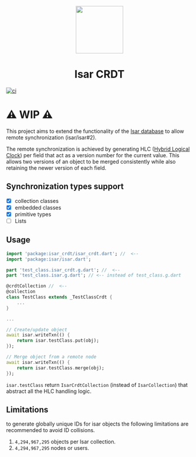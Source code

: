 <p align="center">
  <a href="https://isar.dev">
    <img src="https://raw.githubusercontent.com/isar/isar/main/.github/assets/isar.svg?sanitize=true" height="128">
  </a>
  <h1 align="center">Isar CRDT</h1>
</p>

[![ci](https://github.com/kerero/isar-crdt/actions/workflows/ci.yaml/badge.svg)](https://github.com/kerero/isar-crdt/actions/workflows/ci.yaml)

# ⚠️ WIP ⚠️
This project aims to extend the functionality of the [Isar database](https://isar.dev/) to allow remote synchronization (isar/isar#2).

The remote synchronization is achieved by generating HLC ([Hybrid Logical Clock](https://martinfowler.com/articles/patterns-of-distributed-systems/hybrid-clock.html)) per field that act as a version number for the current value. This allows two versions of an object to be merged consistently while also retaining the newer version of each field.

## Synchronization types support
- [x] collection classes
- [x] embedded classes
- [x] primitive types
- [ ] Lists

## Usage
```dart
import 'package:isar_crdt/isar_crdt.dart'; //  <-- 
import 'package:isar/isar.dart';

part 'test_class.isar_crdt.g.dart'; //  <-- 
part 'test_class.isar.g.dart'; // <-- instead of test_class.g.dart

@crdtCollection //  <-- 
@collection
class TestClass extends _TestClassCrdt {
    ...
}

...

// Create/update object
await isar.writeTxn(() {
    return isar.testClass.put(obj);
});

// Merge object from a remote node
await isar.writeTxn(() {
    return isar.testClass.merge(obj);
});
```

`isar.testClass` return `IsarCrdtCollection` (instead of `IsarCollection`) that abstract all the HLC handling logic.

## Limitations
to generate globally unique IDs for isar objects the following limitations are recommended to avoid ID collisions.
1. `4,294,967,295` objects per Isar collection.
2. `4,294,967,295` nodes or users.
